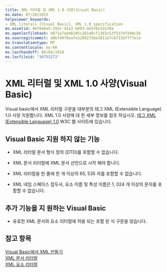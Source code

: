 ```yaml
---
title: XML 리터럴 및 XML 1.0 사양(Visual Basic)
ms.date: 07/20/2015
helpviewer_keywords:
- XML literals [Visual Basic], XML 1.0 specification
ms.assetid: 46f046e5-293c-41a3-b893-4e5f6e32e78a
ms.openlocfilehash: b871a7edd8285c26148cf1393c53f537dfd40c56
ms.sourcegitcommit: d8bf4976eafe3289275be3811e7cb721bfff7e1e
ms.translationtype: MT
ms.contentlocale: ko-KR
ms.lasthandoff: 06/04/2018
ms.locfileid: "34753272"
---
```

# <a name="xml-literals-and-the-xml-10-specification-visual-basic"></a>XML 리터럴 및 XML 1.0 사양(Visual Basic)
Visual basic에서 XML 리터럴 구문을 대부분의 태그 XML (Extensible Language) 1.0 사양 지원합니다. XML 1.0 사양에 대 한 세부 정보를 참조 하십시오. [태그 XML (Extensible Language) 1.0](https://www.w3.org/TR/xml) W3C 웹 사이트에 있습니다.  
  
## <a name="what-visual-basic-does-not-support"></a>Visual Basic 지원 하지 않는 기능  
  
-   XML 리터럴 문서 형식 정의 (DTD)를 포함할 수 없습니다.  
  
-   XML 문서 리터럴에 XML 문서 선언으로 시작 해야 합니다.  
  
-   XML 리터럴을 한 줄에 한 개 이상의 65, 535 자를 포함할 수 없습니다.  
  
-   XML 네임 스페이스 접두사, 요소 이름 및 특성 이름은 1, 024 개 이상의 문자를 포함할 수 없습니다.  
  
## <a name="extra-features-that-visual-basic-supports"></a>추가 기능을 지 원하는 Visual Basic  
  
-   유효한 XML 문서와 요소 리터럴에 허용 되는 포함 된 식 구문을 않습니다.  
  
## <a name="see-also"></a>참고 항목  
 [Visual Basic에서 XML 만들기](../../../../visual-basic/programming-guide/language-features/xml/creating-xml.md)  
 [XML 문서 리터럴](../../../../visual-basic/language-reference/xml-literals/xml-document-literal.md)  
 [XML 요소 리터럴](../../../../visual-basic/language-reference/xml-literals/xml-element-literal.md)
